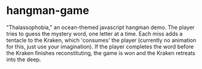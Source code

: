 # hangman-game

"Thalassophobia," an ocean-themed javascript hangman demo. The player tries to guess the mystery word, one letter at a time. Each miss adds a tentacle to the Kraken, which 'consumes' the player (currently no animation for this, just use your imagination). If the player completes the word before the Kraken finishes reconstituting, the game is won and the Kraken retreats into the deep.
